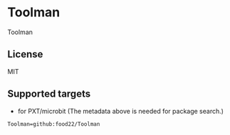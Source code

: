 # Toolman

Toolman

## License

MIT

## Supported targets

* for PXT/microbit
(The metadata above is needed for package search.)

```package
Toolman=github:food22/Toolman
```
